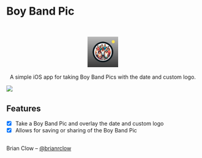 # Boy Band Pic

<br />
<p align="center">
    <img src="logo.png" alt="Logo" width="80" height="80">
  <p align="center">
    A simple iOS app for taking Boy Band Pics with the date and custom logo.
  </p>
</p>

<p align="row">
<img src= "https://media.giphy.com/media/HYOlBKJBqgAfe/giphy.gif" width="400" >

</p>

## Features

- [x] Take a Boy Band Pic and overlay the date and custom logo
- [x] Allows for saving or sharing of the Boy Band Pic

##

Brian Clow – [@brianrclow](https://twitter.com/brianrclow)
